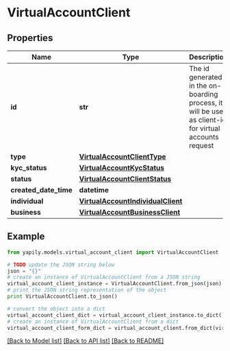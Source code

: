 # VirtualAccountClient


## Properties

Name | Type | Description | Notes
------------ | ------------- | ------------- | -------------
**id** | **str** | The id generated in the on-boarding process, it will be used as client-id for virtual accounts request | [optional] 
**type** | [**VirtualAccountClientType**](VirtualAccountClientType.md) |  | [optional] 
**kyc_status** | [**VirtualAccountKycStatus**](VirtualAccountKycStatus.md) |  | [optional] 
**status** | [**VirtualAccountClientStatus**](VirtualAccountClientStatus.md) |  | [optional] 
**created_date_time** | **datetime** |  | [optional] 
**individual** | [**VirtualAccountIndividualClient**](VirtualAccountIndividualClient.md) |  | [optional] 
**business** | [**VirtualAccountBusinessClient**](VirtualAccountBusinessClient.md) |  | [optional] 

## Example

```python
from yapily.models.virtual_account_client import VirtualAccountClient

# TODO update the JSON string below
json = "{}"
# create an instance of VirtualAccountClient from a JSON string
virtual_account_client_instance = VirtualAccountClient.from_json(json)
# print the JSON string representation of the object
print VirtualAccountClient.to_json()

# convert the object into a dict
virtual_account_client_dict = virtual_account_client_instance.to_dict()
# create an instance of VirtualAccountClient from a dict
virtual_account_client_form_dict = virtual_account_client.from_dict(virtual_account_client_dict)
```
[[Back to Model list]](../README.md#documentation-for-models) [[Back to API list]](../README.md#documentation-for-api-endpoints) [[Back to README]](../README.md)


